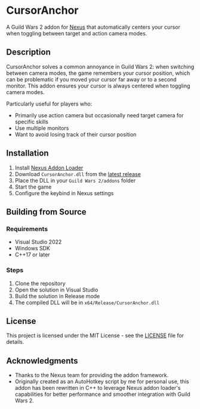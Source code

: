 # CursorAnchor

A Guild Wars 2 addon for [Nexus](https://github.com/RaidcoreGG/Nexus) that automatically centers your cursor when toggling between target and action camera modes.

## Description

CursorAnchor solves a common annoyance in Guild Wars 2: when switching between camera modes, the game remembers your cursor position, which can be problematic if you moved your cursor far away or to a second monitor. This addon ensures your cursor is always centered when toggling camera modes.

Particularly useful for players who:
- Primarily use action camera but occasionally need target camera for specific skills
- Use multiple monitors
- Want to avoid losing track of their cursor position

## Installation

1. Install [Nexus Addon Loader](https://github.com/RaidcoreGG/Nexus)
2. Download `CursorAnchor.dll` from the [latest release](link-to-your-releases)
3. Place the DLL in your `Guild Wars 2/addons` folder
4. Start the game
5. Configure the keybind in Nexus settings

## Building from Source

### Requirements
- Visual Studio 2022
- Windows SDK
- C++17 or later

### Steps
1. Clone the repository
2. Open the solution in Visual Studio
3. Build the solution in Release mode
4. The compiled DLL will be in `x64/Release/CursorAnchor.dll`

## License

This project is licensed under the MIT License - see the [LICENSE](LICENSE) file for details.

## Acknowledgments

- Thanks to the Nexus team for providing the addon framework.
- Originally created as an AutoHotkey script by me for personal use, this addon has been rewritten in C++ to leverage Nexus addon loader's capabilities for better performance and smoother integration with Guild Wars 2.
